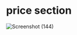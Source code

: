 # price section 
![Screenshot (144)](https://github.com/radheshyamgupta01/frontend-Work/assets/142769686/334396bb-f206-4661-ba0c-4386934630a0)
